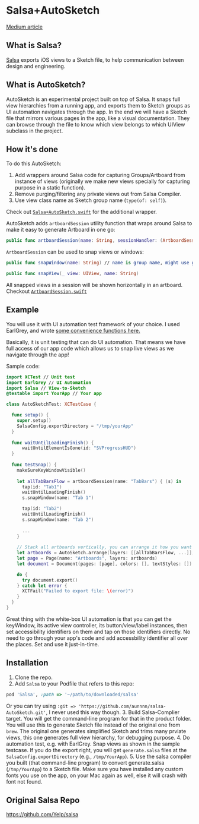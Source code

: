 # Salsa+AutoSketch

[Medium article](https://blog.oozou.com/documenting-ios-apps-visually-e8736b431cf7)

## What is Salsa?
[Salsa](https://github.com/Yelp/salsa) exports iOS views to a Sketch file, to help communication between design and engineering.

## What is AutoSketch?
AutoSketch is an experimental project built on top of Salsa. It snaps full view hierarchies from a running app, and exports them to Sketch groups as UI automation navigates through the app. In the end we will have a Sketch file that mirrors various pages in the app, like a visual documentation. They can browse through the file to know which view belongs to which UIView subclass in the project.

## How it's done
To do this AutoSketch:
1. Add wrappers around Salsa code for capturing Groups/Artboard from instance of views (originally we make new views specially for capturing purpose in a static function).
2. Remove purging/filtering any private views out from Salsa Compiler.
3. Use view class name as Sketch group name (`type(of: self)`).

Check out [`Salsa+AutoSketch.swift`](https://github.com/aunnnn/salsa-AutoSketch/blob/master/Salsa/Salsa%2BAutoSketch.swift) for the additional wrapper.

AutoSketch adds `artboardSession` utility function that wraps around Salsa to make it easy to generate Artboard in one go:
```swift
public func artboardSession(name: String, sessionHandler: (ArtboardSession) -> Void) -> Artboard
```

`ArtboardSession` can be used to snap views or windows:

```swift
public func snapWindow(name: String) // name is group name, might use group name as view controller subclass, to make it easy to find
```
```swift
public func snapView(_ view: UIView, name: String)
```
All snapped views in a session will be shown horizontally in an artboard.
Checkout [`ArtboardSession.swift`](https://github.com/aunnnn/salsa-AutoSketch/blob/master/Salsa/ArtboardSession.swift)

## Example
You will use it with UI automation test framework of your choice. I used EarlGrey, and wrote [some convenience functions here.](https://github.com/aunnnn/EarlGrey-Convenience)

Basically, it is unit testing that can do UI automation. That means we have full access of our app code which allows us to snap live views as we navigate through the app!

Sample code:

```swift
import XCTest // Unit test
import EarlGrey // UI Automation
import Salsa // View-to-Sketch
@testable import YourApp // Your app

class AutoSketchTest: XCTestCase {

  func setup() {
    super.setup()
    SalsaConfig.exportDirectory = "/tmp/yourApp"
  }
  
  func waitUntilLoadingFinish() {
      waitUntilElementIsGone(id: "SVProgressHUD")
  }
    
  func testSnap() {
    makeSureKeyWindowVisible()
    
    let allTabBarsFlow = artboardSession(name: "TabBars") { (s) in
      tap(id: "Tab1")
      waitUntilLoadingFinish()
      s.snapWindow(name: "Tab 1")

      tap(id: "Tab2")
      waitUntilLoadingFinish()
      s.snapWindow(name: "Tab 2")
      
      ...
    }
    
    // Stack all artboards vertically, you can arrange it how you want in 2d space with 2d array
    let artboards = AutoSketch.arrange(layers: [[allTabBarsFlow, ...]], verticalPadding: 200, horizontalPadding: 200)
    let page = Page(name: "Artboards", layers: artboards)
    let document = Document(pages: [page], colors: [], textStyles: [])

    do {
      try document.export()
    } catch let error {
      XCTFail("Failed to export file: \(error)")
    }
  }  
}
```

Great thing with the white-box UI automation is that you can get the keyWindow, its active view controller, its button/view/label instances, then set accessibility identifiers on them and tap on those identifiers directly. No need to go through your app's code and add accessbility identifier all over the places. Set and use it just-in-time.

## Installation
1. Clone the repo.
2. Add `Salsa` to your Podfile that refers to this repo:
```ruby
pod 'Salsa', :path => '~/path/to/downloaded/salsa'
```
Or you can try using `:git => 'https://github.com/aunnnn/salsa-AutoSketch.git'`, I never used this way though.
3. Build Salsa-Complier target. You will get the command-line program for that in the product folder. You will use this to generate Sketch file instead of the original one from `brew`. The original one generates simplified Sketch and trims many prviate views, this one generates full view hierarchy, for debugging purpose.
4. Do automation test, e.g. with EarlGrey. Snap views as shown in the sample testcase. If you do the export right, you will get `generate.salsa` files at the `SalsaConfig.exportDirectory` (e.g., `/tmp/YourApp`).
5. Use the salsa compiler you built (that command-line program) to convert generate.salsa (`/tmp/YourApp`) to a Sketch file. Make sure you have installed any custom fonts you use on the app, on your Mac again as well, else it will crash with font not found.

## Original Salsa Repo
https://github.com/Yelp/salsa
